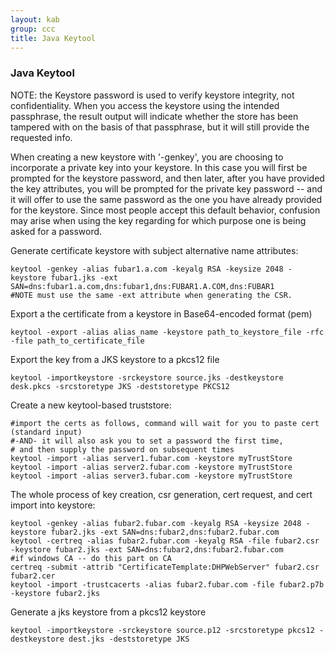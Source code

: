 ```yaml
---
layout: kab
group: ccc
title: Java Keytool
---
```

### Java Keytool

NOTE: the Keystore password is used to verify keystore integrity, not confidentiality. When you access the keystore using the intended passphrase, the result output will indicate whether the store has been tampered with on the basis of that passphrase, but it will still provide the requested info.

When creating a new keystore with '-genkey', you are choosing to incorporate a private key into your keystore. In this case you will first be prompted for the keystore password, and then later, after you have provided the key attributes, you will be prompted for the private key password -- and it will offer to use the same password as the one you have already provided for the keystore. Since most people accept this default behavior, confusion may arise when using the key regarding for which purpose one is being asked for a password.


Generate certificate keystore with subject alternative name attributes:
```
keytool -genkey -alias fubar1.a.com -keyalg RSA -keysize 2048 -keystore fubar1.jks -ext SAN=dns:fubar1.a.com,dns:fubar1,dns:FUBAR1.A.COM,dns:FUBAR1
#NOTE must use the same -ext attribute when generating the CSR.
```
Export a the certificate from a keystore in Base64-encoded format (pem)
```
keytool -export -alias alias_name -keystore path_to_keystore_file -rfc -file path_to_certificate_file
```

Export the key from a JKS keystore to a pkcs12 file
```
keytool -importkeystore -srckeystore source.jks -destkeystore desk.pkcs -srcstoretype JKS -deststoretype PKCS12
```

Create a new keytool-based truststore:
```
#import the certs as follows, command will wait for you to paste cert (standard input)
#-AND- it will also ask you to set a password the first time,
# and then supply the password on subsequent times
keytool -import -alias server1.fubar.com -keystore myTrustStore
keytool -import -alias server2.fubar.com -keystore myTrustStore
keytool -import -alias server3.fubar.com -keystore myTrustStore
```

The whole process of key creation, csr generation, cert request, and cert import into keystore:
```
keytool -genkey -alias fubar2.fubar.com -keyalg RSA -keysize 2048 -keystore fubar2.jks -ext SAN=dns:fubar2,dns:fubar2.fubar.com
keytool -certreq -alias fubar2.fubar.com -keyalg RSA -file fubar2.csr -keystore fubar2.jks -ext SAN=dns:fubar2,dns:fubar2.fubar.com
#if windows CA -- do this part on CA
certreq -submit -attrib "CertificateTemplate:DHPWebServer" fubar2.csr fubar2.cer
keytool -import -trustcacerts -alias fubar2.fubar.com -file fubar2.p7b -keystore fubar2.jks
```

Generate a jks keystore from a pkcs12 keystore
```
keytool -importkeystore -srckeystore source.p12 -srcstoretype pkcs12 -destkeystore dest.jks -deststoretype JKS
```

<br/>
<br/>
